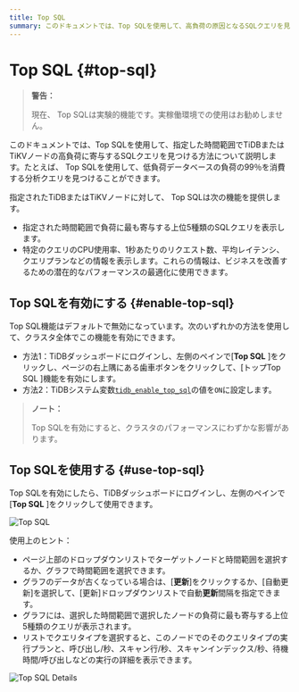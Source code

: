 ```yaml
---
title: Top SQL
summary: このドキュメントでは、Top SQLを使用して、高負荷の原因となるSQLクエリを見つける方法について説明します。
---
```


# Top SQL {#top-sql}

> **警告：**
>
> 現在、 Top SQLは実験的機能です。実稼働環境での使用はお勧めしません。

このドキュメントでは、Top SQLを使用して、指定した時間範囲でTiDBまたはTiKVノードの高負荷に寄与するSQLクエリを見つける方法について説明します。たとえば、 Top SQLを使用して、低負荷データベースの負荷の99％を消費する分析クエリを見つけることができます。

指定されたTiDBまたはTiKVノードに対して、 Top SQLは次の機能を提供します。

-   指定された時間範囲で負荷に最も寄与する上位5種類のSQLクエリを表示します。
-   特定のクエリのCPU使用率、1秒あたりのリクエスト数、平均レイテンシ、クエリプランなどの情報を表示します。これらの情報は、ビジネスを改善するための潜在的なパフォーマンスの最適化に使用できます。

## Top SQLを有効にする {#enable-top-sql}

Top SQL機能はデフォルトで無効になっています。次のいずれかの方法を使用して、クラスタ全体でこの機能を有効にできます。

-   方法1：TiDBダッシュボードにログインし、左側のペインで[**Top SQL** ]をクリックし、ページの右上隅にある歯車ボタンをクリックして、[トップTop SQL ]機能を有効にします。
-   方法2：TiDBシステム変数[`tidb_enable_top_sql`](/system-variables.md#tidb_enable_top_sql-new-in-v540)の値を`ON`に設定します。

> **ノート：**
>
> Top SQLを有効にすると、クラスタのパフォーマンスにわずかな影響があります。

## Top SQLを使用する {#use-top-sql}

Top SQLを有効にしたら、TiDBダッシュボードにログインし、左側のペインで[**Top SQL** ]をクリックして使用できます。

![Top SQL](/media/dashboard/top-sql-overview.png)

使用上のヒント：

-   ページ上部のドロップダウンリストでターゲットノードと時間範囲を選択するか、グラフで時間範囲を選択できます。
-   グラフのデータが古くなっている場合は、[**更新**]をクリックするか、[自動更新]を選択して、[更新]ドロップダウンリストで自動<strong>更新</strong>間隔を指定できます。
-   グラフには、選択した時間範囲で選択したノードの負荷に最も寄与する上位5種類のクエリが表示されます。
-   リストでクエリタイプを選択すると、このノードでのそのクエリタイプの実行プランと、呼び出し/秒、スキャン行/秒、スキャンインデックス/秒、待機時間/呼び出しなどの実行の詳細を表示できます。

![Top SQL Details](/media/dashboard/top-sql-details.png)
